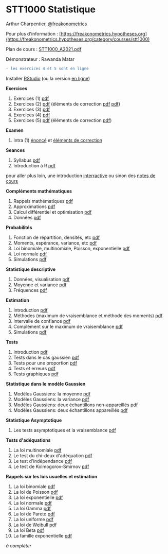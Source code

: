 # STT1000 Statistique

Arthur Charpentier, [@freakonometrics](https://twitter.com/freakonometrics)

Pour plus d'information : [https://freakonometrics.hypotheses.org](https://freakonometrics.hypotheses.org/category/courses/stt1000)

Plan de cours : [STT1000_A2021.pdf](/docs/STT1000_A2021.pdf)

Démonstrateur : Rawanda Matar

```diff
- les exercices 4 et 5 sont en ligne
```

Installer <a href="https://www.rstudio.com/products/rstudio/">RStudio</a> (ou la version <a href="https://rstudio.cloud/">en ligne</a>)

**Exercices**

1. Exercices (1) <a href="https://github.com/freakonometrics/STT1000/blob/main/demos/STT1000-Demo-Semaine-1.pdf">pdf</a> <br /> 
2. Exercices (2) <a href="https://github.com/freakonometrics/STT1000/blob/main/demos/STT1000-Demo2.pdf">pdf</a> (éléments de correction <a href="https://github.com/freakonometrics/STT1000/raw/main/demos/Correction_STT1000.pdf">pdf</a> <a href="https://github.com/freakonometrics/STT1000/raw/main/demos/Suite_Correction_Liste_N2.pdf">pdf</a>)<br /> 
3. Exercices (3) <a href="https://github.com/freakonometrics/STT1000/blob/main/demos/STT1000_demo_No3.pdf">pdf</a> <br /> 
4. Exercices (4) <a href="https://github.com/freakonometrics/STT1000/blob/main/demos/STT1000_demo%204.pdf">pdf</a> <br /> 
5. Exercices (5) <a href="https://github.com/freakonometrics/STT1000/blob/main/demos/STT1000_A2021_5.pdf">pdf</a> (éléments de correction <a href="https://github.com/freakonometrics/STT1000/blob/main/demos/Elements_Correction_4.pdf)">pdf</a>) <br /> 

**Examen**

1. Intra (1) <a href="https://github.com/freakonometrics/STT1000/blob/main/demos/STT1000_A2020_1_enonce.pdf">énoncé</a> et <a href="https://github.com/freakonometrics/STT1000/blob/main/demos/STT1000_A2020_1_correction.pdf">éléments de correction</a>  <br /> 

**Seances**

1. Syllabus <a href="https://github.com/freakonometrics/STT1000/blob/master/slides/STT1000_INTRO_1.pdf">pdf</a> <br /> 
2. Introduction à R <a href="https://github.com/freakonometrics/STT1000/blob/master/slides/STT1000_INTRO_2.pdf">pdf</a> <br /> 

pour aller plus loin, une introduction <a href="https://rstudio.github.io/learnr/index.html">interractive</a> ou sinon des <a href="https://egallic.fr/Enseignement/R/Book/avant-propos.html">notes de cours</a>

**Compléments mathématiques**  

1. Rappels mathématiques <a href="https://github.com/freakonometrics/STT1000/blob/master/slides/STT1000_RAPPELS_1.pdf">pdf</a>  <br /> 
2. Approximations <a href="https://github.com/freakonometrics/STT1000/blob/master/slides/STT1000_RAPPELS_2.pdf">pdf</a> <br /> 
3. Calcul différentiel et optimisation <a href="https://github.com/freakonometrics/STT1000/blob/master/slides/STT1000_RAPPELS_3.pdf">pdf</a> <br /> 
4. Données <a href="https://github.com/freakonometrics/STT1000/blob/master/slides/STT1000_RAPPELS_4.pdf">pdf</a> <br /> 

**Probabilités**  

1. Fonction de répartition, densités, etc <a href="https://github.com/freakonometrics/STT1000/blob/master/slides/STT1000_PROBA_1.pdf">pdf</a> <br />
2. Moments, espérance, variance, etc <a href="https://github.com/freakonometrics/STT1000/blob/master/slides/STT1000_PROBA_2.pdf">pdf</a> <br /> 
3. Loi binomiale, multinomiale, Poisson, exponentielle <a href="https://github.com/freakonometrics/STT1000/blob/master/slides/STT1000_PROBA_3.pdf">pdf</a> <br /> 
4. Loi normale <a href="https://github.com/freakonometrics/STT1000/blob/master/slides/STT1000_PROBA_4.pdf">pdf</a> <br />
5. Simulations <a href="https://github.com/freakonometrics/STT1000/blob/master/slides/STT1000_PROBA_5.pdf">pdf</a> <br />  

**Statistique descriptive**

1. Données, visualisation <a href="https://github.com/freakonometrics/STT1000/blob/master/slides/STT1000_DESC_1.pdf">pdf</a> <br /> 
2. Moyenne et variance <a href="https://github.com/freakonometrics/STT1000/blob/master/slides/STT1000_DESC_2.pdf">pdf</a> <br /> 
3. Fréquences <a href="https://github.com/freakonometrics/STT1000/blob/master/slides/STT1000_DESC_3.pdf">pdf</a> <br /> 

**Estimation**

1. Introduction <a href="https://github.com/freakonometrics/STT1000/blob/master/slides/STT1000_ESTIM_1.pdf">pdf</a> <br /> 
2. Méthodes (maximum de vraisemblance et méthode des moments) <a href="https://github.com/freakonometrics/STT1000/blob/master/slides/STT1000_ESTIM_2.pdf">pdf</a> <br /> 
3. Intervalle de confiance <a href="https://github.com/freakonometrics/STT1000/blob/master/slides/STT1000_ESTIM_3.pdf">pdf</a> <br /> 
4. Complément sur le maximum de vraisemblance <a href="https://github.com/freakonometrics/STT1000/blob/master/slides/STT1000_ESTIM_4.pdf">pdf</a> <br /> 
5. Simulations <a href="https://github.com/freakonometrics/STT1000/blob/master/slides/STT1000_ESTIM_5.pdf">pdf</a> <br /> 

**Tests**

1. Introduction <a href="https://github.com/freakonometrics/STT1000/blob/master/slides/STT1000_TESTS_1.pdf">pdf</a> <br /> 
2. Tests dans le cas gaussien <a href="https://github.com/freakonometrics/STT1000/blob/master/slides/STT1000_TESTS_2.pdf">pdf</a> <br /> 
3. Tests pour une proportion <a href="https://github.com/freakonometrics/STT1000/blob/master/slides/STT1000_TESTS_3.pdf">pdf</a> <br /> 
4. Tests et erreurs <a href="https://github.com/freakonometrics/STT1000/blob/master/slides/STT1000_TESTS_4.pdf">pdf</a> <br /> 
5. Tests graphiques <a href="https://github.com/freakonometrics/STT1000/blob/master/slides/STT1000_TESTS_5.pdf">pdf</a> <br /> 

**Statistique dans le modèle Gaussien**

1. Modèles Gaussiens: la moyenne <a href="https://github.com/freakonometrics/STT1000/blob/master/slides/STT1000_GAUSS_1.pdf">pdf</a> <br /> 
2. Modèles Gaussiens: la variance <a href="https://github.com/freakonometrics/STT1000/blob/master/slides/STT1000_GAUSS_2.pdf">pdf</a> <br /> 
3. Modèles Gaussiens: deux échantillons non-appareillés <a href="https://github.com/freakonometrics/STT1000/blob/master/slides/STT1000_GAUSS_3.pdf">pdf</a> <br /> 
4. Modèles Gaussiens: deux échantillons appareillés <a href="https://github.com/freakonometrics/STT1000/blob/master/slides/STT1000_GAUSS_4.pdf">pdf</a> <br /> 

**Statistique Asymptotique**

1. Les tests asymptotiques et la vraisemblance <a href="https://github.com/freakonometrics/STT1000/blob/master/slides/STT1000_TESTS_ASYMPT_1.pdf">pdf</a> <br /> 

**Tests d'adéquations**

1. La loi multinomiale <a href="https://github.com/freakonometrics/STT1000/blob/master/slides/STT1000_ADEQ_1.pdf">pdf</a> <br /> 
2. Le test du chi-deux d'adéquation <a href="https://github.com/freakonometrics/STT1000/blob/master/slides/STT1000_ADEQ_2.pdf">pdf</a> <br /> 
3. Le test d'indépendance <a href="https://github.com/freakonometrics/STT1000/blob/master/slides/STT1000_ADEQ_3.pdf">pdf</a> <br /> 
4. Le test de Kolmogorov-Smirnov <a href="https://github.com/freakonometrics/STT1000/blob/master/slides/STT1000_ADEQ_4.pdf">pdf</a> <br /> 

**Rappels sur les lois usuelles et estimation**

1. La loi binomiale <a href="https://github.com/freakonometrics/STT1000/blob/master/slides/STT1000_COMP_1.pdf">pdf</a> <br /> 
2. La loi de Poisson <a href="https://github.com/freakonometrics/STT1000/blob/master/slides/STT1000_COMP_2.pdf">pdf</a> <br /> 
3. La loi exponentielle <a href="https://github.com/freakonometrics/STT1000/blob/master/slides/STT1000_COMP_3.pdf">pdf</a> <br /> 
4. La loi normale <a href="https://github.com/freakonometrics/STT1000/blob/master/slides/STT1000_COMP_4.pdf">pdf</a> <br /> 
5. La loi Gamma <a href="https://github.com/freakonometrics/STT1000/blob/master/slides/STT1000_COMP_5.pdf">pdf</a> <br /> 
6. La loi de Pareto <a href="https://github.com/freakonometrics/STT1000/blob/master/slides/STT1000_COMP_6.pdf">pdf</a> <br /> 
7. La loi uniforme <a href="https://github.com/freakonometrics/STT1000/blob/master/slides/STT1000_COMP_7.pdf">pdf</a> <br /> 
8. La loi de Weibull <a href="https://github.com/freakonometrics/STT1000/blob/master/slides/STT1000_COMP_8.pdf">pdf</a> <br /> 
9. La loi Beta <a href="https://github.com/freakonometrics/STT1000/blob/master/slides/STT1000_COMP_9.pdf">pdf</a> <br /> 
10. La famille exponentielle <a href="https://github.com/freakonometrics/STT1000/blob/master/slides/STT1000_COMP_10.pdf">pdf</a> <br /> 

*à compléter*

